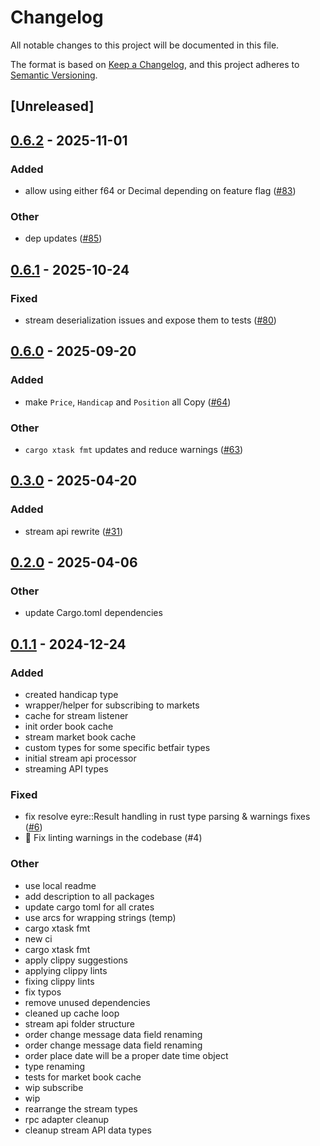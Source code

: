 # Changelog

All notable changes to this project will be documented in this file.

The format is based on [Keep a Changelog](https://keepachangelog.com/en/1.0.0/),
and this project adheres to [Semantic Versioning](https://semver.org/spec/v2.0.0.html).

## [Unreleased]

## [0.6.2](https://github.com/roberts-pumpurs/betfair-adapter-rs/compare/betfair-stream-types-v0.6.1...betfair-stream-types-v0.6.2) - 2025-11-01

### Added

- allow using either f64 or Decimal depending on feature flag ([#83](https://github.com/roberts-pumpurs/betfair-adapter-rs/pull/83))

### Other

- dep updates ([#85](https://github.com/roberts-pumpurs/betfair-adapter-rs/pull/85))

## [0.6.1](https://github.com/roberts-pumpurs/betfair-adapter-rs/compare/betfair-stream-types-v0.6.0...betfair-stream-types-v0.6.1) - 2025-10-24

### Fixed

- stream deserialization issues and expose them to tests ([#80](https://github.com/roberts-pumpurs/betfair-adapter-rs/pull/80))

## [0.6.0](https://github.com/roberts-pumpurs/betfair-adapter-rs/compare/betfair-stream-types-v0.5.2...betfair-stream-types-v0.6.0) - 2025-09-20

### Added

- make `Price`, `Handicap` and `Position` all Copy ([#64](https://github.com/roberts-pumpurs/betfair-adapter-rs/pull/64))

### Other

- `cargo xtask fmt` updates and reduce warnings ([#63](https://github.com/roberts-pumpurs/betfair-adapter-rs/pull/63))

## [0.3.0](https://github.com/roberts-pumpurs/betfair-adapter-rs/compare/betfair-stream-types-v0.2.1...betfair-stream-types-v0.3.0) - 2025-04-20

### Added

- stream api rewrite ([#31](https://github.com/roberts-pumpurs/betfair-adapter-rs/pull/31))

## [0.2.0](https://github.com/roberts-pumpurs/betfair-adapter-rs/compare/betfair-stream-types-v0.1.2...betfair-stream-types-v0.2.0) - 2025-04-06

### Other

- update Cargo.toml dependencies

## [0.1.1](https://github.com/roberts-pumpurs/betfair-adapter-rs/compare/betfair-stream-types-v0.1.0...betfair-stream-types-v0.1.1) - 2024-12-24

### Added

- created handicap type
- wrapper/helper for subscribing to markets
- cache for stream listener
- init order book cache
- stream market book cache
- custom types for some specific betfair types
- initial stream api processor
- streaming API types

### Fixed

- fix resolve eyre::Result handling in rust type parsing & warnings fixes ([#6](https://github.com/roberts-pumpurs/betfair-adapter-rs/pull/6))
- :construction: Fix linting warnings in the codebase (#4)

### Other

- use local readme
- add description to all packages
- update cargo toml for all crates
- use arcs for wrapping strings (temp)
- cargo xtask fmt
- new ci
- cargo xtask fmt
- apply clippy suggestions
- applying clippy lints
- fixing clippy lints
- fix typos
- remove unused dependencies
- cleaned up cache loop
- stream api folder structure
- order change message data field renaming
- order change message data field renaming
- order place date will be a proper date time object
- type renaming
- tests for market book cache
- wip subscribe
- wip
- rearrange the stream types
- rpc adapter cleanup
- cleanup stream API data types
